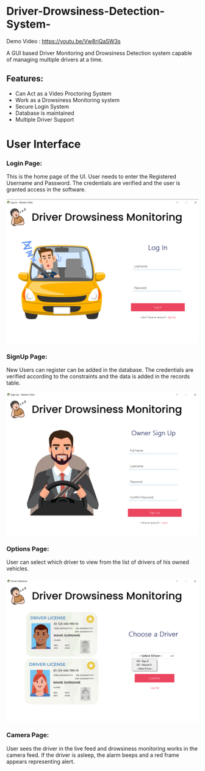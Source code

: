 # Driver-Drowsiness-Detection-System-


Demo Video : https://youtu.be/Vw8riQaSW3s

A GUI based Driver Monitoring and Drowsiness Detection system capable of managing multiple drivers at a time. 

## Features:
<ul>
<li> Can Act as a Video Proctoring System
<li> Work as a Drowsiness Monitoring system
<li> Secure Login System 
<li> Database is maintained 
<li> Multiple Driver Support 
</ul>

<h1>User Interface</h1>

<h3>Login Page:</h3>
This is the home page of the UI. User needs to enter the Registered Username and Password. The credentials are verified and the user is granted access in the software.
<br><br>
<img src =  "https://github.com/vedant-deshmukh/Driver-Drowsiness-Monitoring/blob/main/UI/images/1.png"><img>

<h3>SignUp Page:</h3>
 New Users can register can be added in the database. The credentials are verified according to the constraints and the data is added in the records table. 
<br><br>
<img src =  "https://github.com/vedant-deshmukh/Driver-Drowsiness-Monitoring/blob/main/UI/images/2.png"><img>


<h3>Options Page:</h3>
 User can select which driver to view from the list of drivers of his owned vehicles.
<br><br>
<img src =  "https://github.com/vedant-deshmukh/Driver-Drowsiness-Monitoring/blob/main/UI/images/3.png"><img>

<h3>Camera Page:</h3>
 User sees the driver in the live feed and drowsiness monitoring works in the camera feed. If the driver is asleep, the alarm beeps and a red frame appears representing alert.
<br><br>
